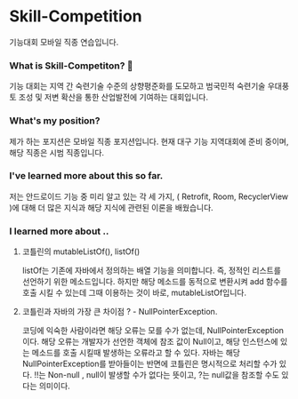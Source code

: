 # Skill-Competition
기능대회 모바일 직종 연습입니다.

### What is Skill-Competiton? :thinking:	

기능 대회는 지역 간 숙련기술 수준의 상향평준화를 도모하고 범국민적 숙련기술 우대풍토 조성 및 저변 확산을 통한 산업발전에 기여하는 대회입니다.

### What's my position? 

제가 하는 포지션은 모바일 직종 포지션입니다. 현재 대구 기능 지역대회에 준비 중이며, 해당 직종은 시범 직종입니다.

### I've learned more about this so far.

저는 안드로이드 기능 중 미리 알고 있는 각 세 가지, ( Retrofit, Room, RecyclerView )에 대해 더 많은 지식과 해당 지식에 관련된 이론을 배웠습니다.

### I learned more about ..


1. 코틀린의 mutableListOf(), listOf()

    listOf는 기존에 자바에서 정의하는 배열 기능을 의미합니다. 즉, 정적인 리스트를 선언하기 위한 메소드입니다.
    하지만 해당 메소드를 동적으로 변환시켜 add 함수를 호출 시킬 수 있는데 그때 이용하는 것이 바로, mutableListOf입니다.

2. 코틀린과 자바의 가장 큰 차이점 ? - NullPointerException.

    코딩에 익숙한 사람이라면 해당 오류는 모를 수가 없는데, NullPointerException이다. 해당 오류는 개발자가 선언한 객체에 참조 값이 Null이고, 해당 인스턴스에 있는 메소드를 호출 시킬때 
    발생하는 오류라고 할 수 있다. 자바는 해당 NullPointerException를 받아들이는 반면에 코틀린은 명시적으로 처리할 수가 있다. !!는 Non-null , null이 발생할 수가 없다는 뜻이고,
    ?는 null값을 참조할 수도 있다는 의미이다. 



